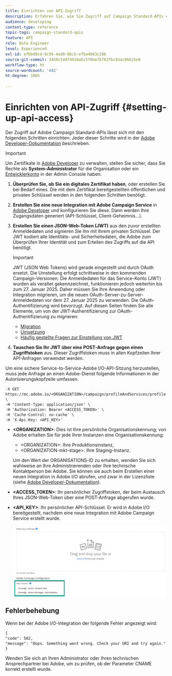 ```yaml
---
title: Einrichten von API-Zugriff
description: Erfahren Sie, wie Sie Zugriff auf Campaign Standard-APIs einrichten können.
audience: developing
content-type: reference
topic-tags: campaign-standard-apis
feature: API
role: Data Engineer
level: Experienced
exl-id: efbbd0cd-9c56-4ad0-8bcb-efba4b63c28b
source-git-commit: 3450c549f4910a6c5f6be7bf82fbc93ac06625e8
workflow-type: ht
source-wordcount: '442'
ht-degree: 100%

---
```


# Einrichten von API-Zugriff {#setting-up-api-access}

Der Zugriff auf Adobe Campaign Standard-APIs lässt sich mit den folgenden Schritten einrichten: Jeder dieser Schritte wird in der [Adobe Developer-Dokumentation](https://developer.adobe.com/developer-console/docs/guides/#!AdobeDocs/adobeio-auth/master/AuthenticationOverview/ServiceAccountIntegration.md) beschrieben.

>[!IMPORTANT]
>
>Um Zertifikate in [Adobe Developer](https://developer.adobe.com/) zu verwalten, stellen Sie sicher, dass Sie Rechte als **System-Administrator** für die Organisation oder ein [Entwicklerkonto](https://helpx.adobe.com/de/enterprise/using/manage-developers.html) in der Admin Console haben.

1. **Überprüfen Sie, ob Sie ein digitales Zertifikat haben**, oder erstellen Sie bei Bedarf eines. Die mit dem Zertifikat bereitgestellten öffentlichen und privaten Schlüssel werden in den folgenden Schritten benötigt.
1. **Erstellen Sie eine neue Integration mit Adobe Campaign Service** in [Adobe Developer](https://developer.adobe.com/) und konfigurieren Sie diese. Dann werden Ihre Zugangsdaten generiert (API-Schlüssel, Client-Geheimnis...).
1. **Erstellen Sie einen JSON-Web-Token (JWT)** aus den zuvor erstellten Anmeldedaten und signieren Sie ihn mit Ihrem privaten Schlüssel. Der JWT kodiert alle Identitäts- und Sicherheitsdaten, die Adobe zum Überprüfen Ihrer Identität und zum Erteilen des Zugriffs auf die API benötigt.

   >[!IMPORTANT]
   >
   >JWT (JSON Web Tokens) wird gerade eingestellt und durch OAuth ersetzt. Die Umstellung erfolgt schrittweise in den kommenden Campaign-Versionen. Die Anmeldedaten für das Service-Konto (JWT) wurden als veraltet gekennzeichnet, funktionieren jedoch weiterhin bis zum 27. Januar 2025. Daher müssen Sie Ihre Anwendung oder Integration migrieren, um die neuen OAuth-Server-zu-Server-Anmeldedaten vor dem 27. Januar 2025 zu verwenden. Die OAuth-Authentifizierung wird bevorzugt. Auf diesen Seiten finden Sie alle Elemente, um von der JWT-Authentifizierung zur OAuth-Authentifizierung zu migrieren:
   >* [Migration](https://developer.adobe.com/developer-console/docs/guides/authentication/ServerToServerAuthentication/migration/)
   >* [Umsetzung](https://developer.adobe.com/developer-console/docs/guides/authentication/ServerToServerAuthentication/implementation/)
   >* [Häufig gestellte Fragen zur Einstellung von JWT](https://developer.adobe.com/developer-console/docs/guides/authentication/ServerToServerAuthentication/faqs/)

1. **Tauschen Sie Ihr JWT über eine POST-Anfrage gegen einen Zugriffstoken** aus. Dieser Zugriffstoken muss in allen Kopfzeilen Ihrer API-Anfragen verwendet werden.

Um eine sichere Service-to-Service-Adobe I/O-API-Sitzung herzustellen, muss jede Anfrage an einen Adobe-Dienst folgende Informationen in der Autorisierungskopfzeile umfassen.

```
-X GET https://mc.adobe.io/<ORGANIZATION>/campaign/profileAndServices/profile \
-H 'Content-Type: application/json' \
-H 'Authorization: Bearer <ACCESS_TOKEN>' \
-H 'Cache-Control: no-cache' \
-H 'X-Api-Key: <API_KEY>'
```

* **&lt;ORGANIZATION>**: Dies ist Ihre persönliche Organisationskennung; von Adobe erhalten Sie für jede Ihrer Instanzen eine Organisationskennung:

   * &lt;ORGANIZATION>: Ihre Produktionsinstanz,
   * &lt;ORGANIZATION-mkt-stage>: Ihre Staging-Instanz.

  Um den Wert der ORGANISATIONS-ID zu erhalten, wenden Sie sich wahlweise an Ihre Administrierenden oder Ihre technische Kontaktperson bei Adobe. Sie können sie auch beim Erstellen einer neuen Integration in Adobe I/O abrufen, und zwar in der Lizenzliste (siehe <a href="https://developer.adobe.com/developer-console/docs/guides/authentication/">Adobe Developer-Dokumentation</a>).

* **&lt;ACCESS_TOKEN>**: Ihr persönlicher Zugriffstoken, der beim Austausch Ihres JSON-Web-Token über eine POST-Anfrage abgerufen wurde.

* **&lt;API_KEY>**: Ihr persönlicher API-Schlüssel. Er wird in Adobe I/O bereitgestellt, nachdem eine neue Integration mit Adobe Campaign Service erstellt wurde.

  ![Alternativtext](assets/tenant.png)

## Fehlerbehebung

Wenn bei der Adobe I/O-Integration der folgende Fehler angezeigt wird:

```
{ 
"code": 502, 
"message": "Oops. Something went wrong. Check your URI and try again." 
}
```


Wenden Sie sich an Ihren Administrator oder Ihren technischen Ansprechpartner bei Adobe, um zu prüfen, ob der Parameter CNAME korrekt erstellt wurde.
